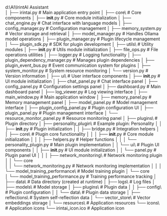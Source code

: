 d:\AI\IrintAI Assistant\
│
├── irintai.py                  # Main application entry point
│
├── core\                       # Core components
│   ├── __init__.py             # Core module initialization
│   ├── chat_engine.py          # Chat interface with language models
│   ├── config_manager.py       # Configuration management
│   ├── memory_system.py        # Vector storage and retrieval
│   ├── model_manager.py        # Handles Ollama model operations
│   ├── plugin_manager.py       # Plugin lifecycle management
│   └── plugin_sdk.py           # SDK for plugin development
│
├── utils\                      # Utility modules
│   ├── __init__.py             # Utils module initialization
│   ├── file_ops.py             # File operations utilities
│   ├── logger.py               # Logging functionality
│   ├── plugin_dependency_manager.py # Manages plugin dependencies
│   ├── plugin_event_bus.py     # Event communication system for plugins
│   ├── system_monitor.py       # System resource monitoring
│   └── version.py              # Version information
│
├── ui\                         # User interface components
│   ├── __init__.py             # UI module initialization
│   ├── chat_panel.py           # Chat interface panel
│   ├── config_panel.py         # Configuration settings panel
│   ├── dashboard.py            # Main dashboard panel
│   ├── log_viewer.py           # Log viewing interface
│   ├── main_window.py          # Main application window
│   ├── memory_panel.py         # Memory management panel
│   ├── model_panel.py          # Model management interface
│   ├── plugin_config_panel.py  # Plugin configuration UI
│   ├── plugin_panel.py         # Plugin management interface
│   └── resource_monitor_panel.py # Resource monitoring panel
│
├── plugins\                    # Plugin directory
│   ├── personality_plugin\     # Example plugin: Personality
│   │   ├── __init__.py         # Plugin initialization
│   │   ├── bridge.py           # Integration helpers
│   │   ├── core\               # Plugin core functionality
│   │   │   ├── __init__.py     # Core module initialization
│   │   │   ├── helpers.py      # Helper functions
│   │   │   └── personality_plugin.py # Main plugin implementation
│   │   └── ui\                 # Plugin UI components
│   │       ├── __init__.py     # UI module initialization
│   │       └── panel.py        # Plugin panel UI
│   │
│   ├── network_monitoring\     # Network monitoring plugin
│   │   └── core\
│   │       └── network_monitoring.py # Network monitoring implementation
│   │
│   └── model_training_performance\ # Model training plugin
│       └── core\
│           └── model_training_performance.py # Training performance tracking
│
├── data\                       # Data directory (created at runtime)
│   ├── logs\                   # Log files
│   ├── models\                 # Model storage
│   ├── plugins\                # Plugin data
│   │   ├── config\             # Plugin configuration
│   │   └── data\               # Plugin data storage
│   ├── reflections\            # System self-reflection data
│   └── vector_store\           # Vector embeddings storage
│
└── resources\                  # Application resources
    └── icons\                  # Application icons
        └── irintai_icon.ico    # Application icon